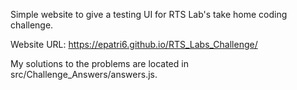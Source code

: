 Simple website to give a testing UI for RTS Lab's take home coding challenge.

Website URL: https://epatri6.github.io/RTS_Labs_Challenge/

My solutions to the problems are located in src/Challenge_Answers/answers.js.
